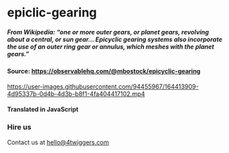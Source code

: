 # epiclic-gearing

##### From Wikipedia: “one or more outer gears, or planet gears, revolving about a central, or sun gear… Epicyclic gearing systems also incorporate the use of an outer ring gear or annulus, which meshes with the planet gears.”

#### Source: https://observablehq.com/@mbostock/epicyclic-gearing

https://user-images.githubusercontent.com/94455967/164413909-4d95337b-0d4b-4d3b-b8f1-4fa404417102.mp4

#### Translated in JavaScript

### Hire us

Contact us at hello@4twiggers.com
